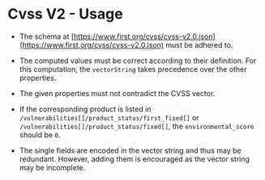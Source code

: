 # Cvss V2 - Usage

* The schema at [https://www.first.org/cvss/cvss-v2.0.json](https://www.first.org/cvss/cvss-v2.0.json) must be adhered
  to.

* The computed values must be correct according to their definition. For this computation, the `vectorString` takes
  precedence over the other properties.

* The given properties must not contradict the CVSS vector.

* If the corresponding product is listed in `/vulnerabilities[]/product_status/first_fixed[]` or
  `/vulnerabilities[]/product_status/fixed[]`, the `environmental_score` should be `0`.

* The single fields are encoded in the vector string and thus may be redundant. However, adding them is encouraged as
  the vector string may be incomplete.
